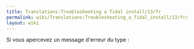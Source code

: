 ```yaml
---
title: Translations:Troubleshooting a Tidal install/13/fr
permalink: wiki/Translations:Troubleshooting_a_Tidal_install/13/fr/
layout: wiki
---
```


Si vous apercevez un message d'erreur du type :
